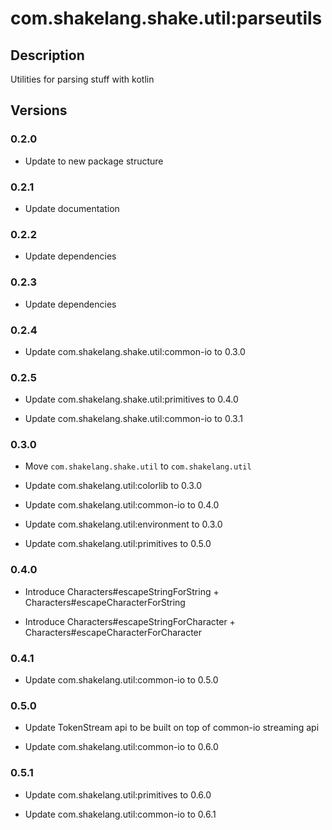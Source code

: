 # com.shakelang.shake.util:parseutils

## Description

Utilities for parsing stuff with kotlin

## Versions

### 0.2.0

* Update to new package structure

### 0.2.1

* Update documentation

### 0.2.2

* Update dependencies

### 0.2.3

* Update dependencies

### 0.2.4

* Update com.shakelang.shake.util:common-io to 0.3.0

### 0.2.5

* Update com.shakelang.shake.util:primitives to 0.4.0

* Update com.shakelang.shake.util:common-io to 0.3.1

### 0.3.0

* Move `com.shakelang.shake.util` to `com.shakelang.util`

* Update com.shakelang.util:colorlib to 0.3.0

* Update com.shakelang.util:common-io to 0.4.0

* Update com.shakelang.util:environment to 0.3.0

* Update com.shakelang.util:primitives to 0.5.0

### 0.4.0

* Introduce Characters#escapeStringForString + Characters#escapeCharacterForString

* Introduce Characters#escapeStringForCharacter + Characters#escapeCharacterForCharacter

### 0.4.1

* Update com.shakelang.util:common-io to 0.5.0

### 0.5.0

* Update TokenStream api to be built on top of common-io streaming api

* Update com.shakelang.util:common-io to 0.6.0

### 0.5.1

* Update com.shakelang.util:primitives to 0.6.0

* Update com.shakelang.util:common-io to 0.6.1